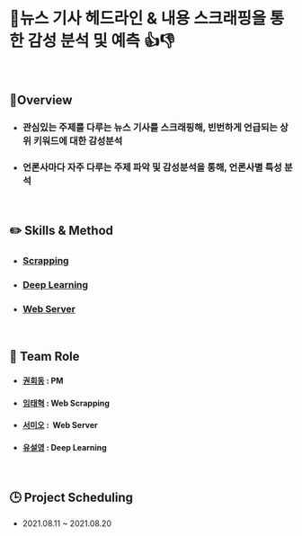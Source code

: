 
# :newspaper:뉴스 기사 헤드라인 & 내용 스크래핑을 통한 감성 분석 및 예측 :thumbsup::thumbsdown:

&nbsp;

## :eyes: ​Overview

- ### 관심있는 주제를 다루는 뉴스 기사를 스크래핑해,  빈번하게 언급되는 상위 키워드에 대한 감성분석 

- ### 언론사마다 자주 다루는 주제 파악 및 감성분석을 통해,  언론사별 특성 분석

&nbsp;


## :pencil2: Skills & Method

- ### [Scrapping](https://github.com/tecktonik08/Team_Project02/tree/master/scrapping )
- ### [Deep Learning](https://github.com/tecktonik08/Team_Project02/tree/master/DL)
- ### [Web Server](https://github.com/tecktonik08/Team_Project02/tree/master/templates)

&nbsp;


## :dancers: Team Role

- #### [권회동](https://github.com/tecktonik08) : PM

- #### [임태혁](https://github.com/creamcheesesteak) : Web Scrapping 

- #### [서미오](https://github.com/mmeooo) :  Web Server  

- #### [유설영](https://github.com/junanote) : Deep Learning 

&nbsp;


## :clock3: Project Scheduling

- 2021.08.11 ~ 2021.08.20

